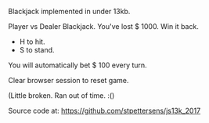 Blackjack implemented in under 13kb.

Player vs Dealer Blackjack.
You've lost $ 1000. Win it back.

* H to hit.
* S to stand.

You will automatically bet $ 100 every turn.

Clear browser session to reset game.

(Little broken. Ran out of time. :()

Source code at:
https://github.com/stpettersens/js13k_2017